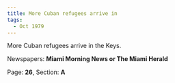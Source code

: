 ```yaml
---  
title: More Cuban refugees arrive in  
tags:  
  - Oct 1979  
---  
```

  
More Cuban refugees arrive in the Keys.  
  
Newspapers: **Miami Morning News or The Miami Herald**  
  
Page: **26**, Section: **A** 
